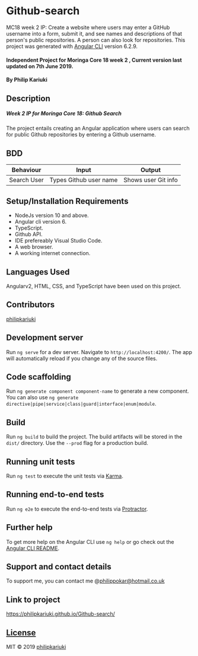 # Github-search
MC18 week 2 IP: Create a website where users may enter a GitHub username into a form, submit it, and see names and descriptions of that person's public repositories. A person can also look for repositories.
This project was generated with [Angular CLI](https://github.com/angular/angular-cli) version 6.2.9.
#### Independent Project for Moringa Core 18 week 2 , Current version last updated on 7th June 2019.
#### By **Philip Kariuki**
## Description
##### Week 2 IP for Moringa Core 18: Github Search
The project entails creating an Angular application where users can search for public Github repositories by entering a Github username.

## BDD
| Behaviour     | Input         | Output        |
| ------------- | ------------- | ------------- |
| Search User  | Types Github user name  | Shows user Git info  |
## Setup/Installation Requirements
* NodeJs version 10 and above.
* Angular cli version 6.
* TypeScript.
* Github API.
* IDE prefereably Visual Studio Code.
* A web browser.
* A working internet connection.

## Languages Used
Angularv2, HTML, CSS, and TypeScript have been used on this project.
## Contributors
<a href="https://github.com/philipkariuki">philipkariuki</a>

## Development server

Run `ng serve` for a dev server. Navigate to `http://localhost:4200/`. The app will automatically reload if you change any of the source files.

## Code scaffolding

Run `ng generate component component-name` to generate a new component. You can also use `ng generate directive|pipe|service|class|guard|interface|enum|module`.

## Build

Run `ng build` to build the project. The build artifacts will be stored in the `dist/` directory. Use the `--prod` flag for a production build.

## Running unit tests

Run `ng test` to execute the unit tests via [Karma](https://karma-runner.github.io).

## Running end-to-end tests

Run `ng e2e` to execute the end-to-end tests via [Protractor](http://www.protractortest.org/).

## Further help

To get more help on the Angular CLI use `ng help` or go check out the [Angular CLI README](https://github.com/angular/angular-cli/blob/master/README.md).

## Support and contact details
To support me, you can contact me @<a href="https://www.gmail.com">philippokar@hotmail.co.uk</a>
## Link to project
https://philipkariuki.github.io/Github-search/
## [License](https://github.com/philipkariuki/Github-search/blob/master/LICENSE)
MIT © 2019 [philipkariuki](https://github.com/philipkariuki)
